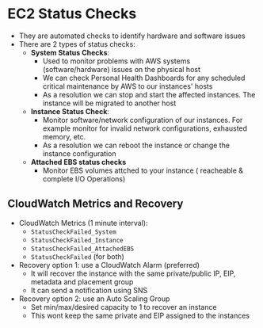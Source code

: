 # EC2 Status Checks

- They are automated checks to identify hardware and software issues
- There are 2 types of status checks:
    - **System Status Checks**:
        - Used to monitor problems with AWS systems (software/hardware) issues on the physical host
        - We can check Personal Health Dashboards for any scheduled critical maintenance by AWS to our instances' hosts
        - As a resolution we can stop and start the affected instances. The instance will be migrated to another host
    - **Instance Status Check**:
        - Monitor software/network configuration of our instances. For example monitor for invalid network configurations, exhausted memory, etc.
        - As a resolution we can reboot the instance or change the instance configuration
    - **Attached EBS status checks**
        - Monitor EBS volumes attched to your instance ( reacheable & complete I/O Operations)

## CloudWatch Metrics and Recovery

- CloudWatch Metrics (1 minute interval):
    - `StatusCheckFailed_System`
    - `StatusCheckFailed_Instance`
    - `StatusCheckFailed_AttachedEBS`
    - `StatusCheckFailed` (for both)
- Recovery option 1: use a CloudWatch Alarm (preferred)
    - It will recover the instance with the same private/public IP, EIP, metadata and placement group
    - It can send a notification using SNS
- Recovery option 2: use an Auto Scaling Group
    - Set min/max/desired capacity to 1 to recover an instance
    - This wont keep the same private and EIP assigned to the instances
